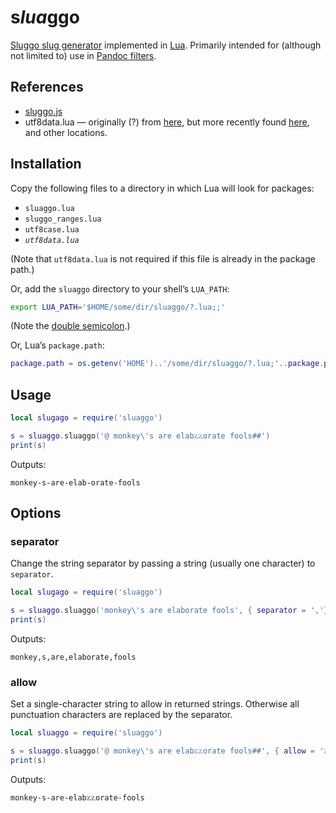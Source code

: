 # s*lua*ggo

[Sluggo slug generator][sluggo] implemented in [Lua]. Primarily intended for (although
not limited to) use in [Pandoc filters][pandoc].


## References

 * [sluggo.js][sluggo]
 * utf8data.lua — originally (?) from [here][wowace], but more recently found
   [here][lualabs], and other locations.

[sluggo]: https://github.com/apostrophecms/sluggo
[lua]: https://en.wikipedia.org/wiki/Lua_%28programming_language%29
[pandoc]: https://pandoc.org/lua-filters.html
[wowace]: https://web.archive.org/web/20161030200131/http://www.wowace.com/addons/utf8/
[lualabs]: https://github.com/irr/lua-labs/tree/master/utf-8
[pkgpath]: http://www.lua.org/manual/5.3/manual.html#pdf-package.path


## Installation

Copy the following files to a directory in which Lua will look for packages:

 * `sluaggo.lua`
 * `sluggo_ranges.lua`
 * `utf8case.lua`
 * *`utf8data.lua`*

(Note that `utf8data.lua` is not required if this file is already in the package path.)

Or, add the `sluaggo` directory to your shell’s `LUA_PATH`:

```bash
export LUA_PATH='$HOME/some/dir/sluaggo/?.lua;;'
```

(Note the [double semicolon][pkgpath].)

Or, Lua’s `package.path`:

```lua
package.path = os.getenv('HOME')..'/some/dir/sluaggo/?.lua;'..package.path
```


## Usage

```lua
local slugago = require('sluaggo')

s = sluaggo.sluaggo('@ monkey\'s are elab؉؉orate fools##')
print(s)
```

Outputs:

```
monkey-s-are-elab-orate-fools
```

## Options

### separator

Change the string separator by passing a string (usually one character) to `separator`.

```lua
local slugago = require('sluaggo')

s = sluaggo.sluaggo('monkey\'s are elaborate fools', { separator = ','})
print(s)
```

Outputs:

```
monkey,s,are,elaborate,fools
```

### allow

Set a single-character string to allow in returned strings. Otherwise all
punctuation characters are replaced by the separator.

```lua
local sluaggo = require('sluaggo')

s = sluaggo.sluaggo('@ monkey\'s are elab؉؉orate fools##', { allow = '؉'})
print(s)
```

Outputs:

```
monkey-s-are-elab؉؉orate-fools
```
